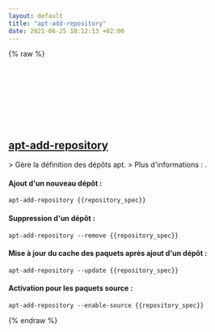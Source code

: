 ```yaml
---
layout: default
title: "apt-add-repository"
date: 2021-06-25 18:12:13 +02:00
---
```

{% raw %}
<h2 id="apt-add-repository">
  <a href="/fr/linux/apt-add-repository.html">apt-add-repository</a> <a href="#apt-add-repository"><svg class="icon">
    <use href="/assets/images/unicode_sprite.svg#link" />
  </svg></a>
</h2>
> Gère la définition des dépôts apt.
> Plus d'informations : <https://manpages.debian.org/latest/software-properties-common/apt-add-repository.1.html>.

#### Ajout d'un nouveau dépôt :
```shell
apt-add-repository {{repository_spec}}
```
#### Suppression d'un dépôt :
```shell
apt-add-repository --remove {{repository_spec}}
```
#### Mise à jour du cache des paquets après ajout d'un dépôt :
```shell
apt-add-repository --update {{repository_spec}}
```
#### Activation pour les paquets source :
```shell
apt-add-repository --enable-source {{repository_spec}}
```
{% endraw %}